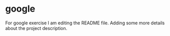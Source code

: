 # google
For google exercise
I am editing the README file. Adding some more details about the project description.

